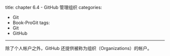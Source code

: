 title: chapter 6.4 - GitHub 管理组织
categories:
  - Git
  - Book-ProGit
tags:
  - Git
  - GitHub

---

除了个人帐户之外，GitHub 还提供被称为组织（Organizations）的帐户。

<!--more-->


